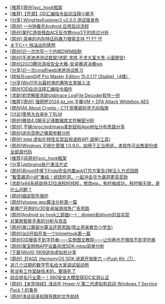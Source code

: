 + [[推荐][原创]svc_hook框架](https://bbs.kanxue.com/thread-284713.htm)
+ [[推荐]【开源】OD汇编指令自动注释小能手](https://bbs.kanxue.com/thread-284663.htm)
+ [[分享] WingHexExplorer2 v2.0.0 测试版发布](https://bbs.kanxue.com/thread-284723.htm)
+ [[原创] 一分钟看完Android 应用启动流程](https://bbs.kanxue.com/thread-284686.htm)
+ [[原创]某PC游戏残血ACE反作弊ring3下的绕过分析](https://bbs.kanxue.com/thread-284667.htm)
+ [[原创] 简单的内存特征码暴力搜索支持 ?? F? ?F](https://bbs.kanxue.com/thread-284451.htm)
+ [关于C++ 栈溢出的感想](https://bbs.kanxue.com/thread-284728.htm)
+ [[原创]记一次仿写一个内核DWM绘制](https://bbs.kanxue.com/thread-279167.htm)
+ [[原创]手游渗透测试框架(求职,求捞,不求大富大贵,小富即安)](https://bbs.kanxue.com/thread-284688.htm)
+ [[原创]2023腾讯游戏安全大赛-安卓赛道决赛wp](https://bbs.kanxue.com/thread-276897.htm)
+ [[分享]记一次cms的web渗透测试练习](https://bbs.kanxue.com/thread-282984.htm)
+ [[转帖]ExamDiff Pro Master Edition 15.0.1.17 (Stable)（4楼）](https://bbs.kanxue.com/thread-284277.htm)
+ [[分享]Win11平台最好用的黄狗五笔输入法](https://bbs.kanxue.com/thread-284037.htm)
+ [[原创]OD自动注释汇编指令插件](https://bbs.kanxue.com/thread-284557.htm)
+ [[求助]初学解密求助Usbtrace LogFile Decoder软件一份](https://bbs.kanxue.com/thread-280205.htm)
+ [[推荐][原创] 强网杯2024 ez_vm 手撕VM + DFA Attack Whitebox AES](https://bbs.kanxue.com/thread-284639.htm)
+ [[原创]All About Crypto - CTF竞赛密码学方向指南](https://bbs.kanxue.com/thread-269243.htm)
+ [[讨论]使用大白来补丁RLM](https://bbs.kanxue.com/thread-284603.htm)
+ [[原创]微信4.0聊天记录数据库文件解密分析](https://bbs.kanxue.com/thread-284417.htm)
+ [[原创] 不碰/proc/pid/maps拿到目标App地址分布思路分享](https://bbs.kanxue.com/thread-284041.htm)
+ [[原创]逆向百例之蜂窝参数分析](https://bbs.kanxue.com/thread-284730.htm)
+ [[原创] Intel 虚拟化特性实现监视进程API 调用(工具)](https://bbs.kanxue.com/thread-283716.htm)
+ [[原创]Windows 可视化管理 1.0.9.0，如用于正当用途，本软件可出售部份或全部源代码](https://bbs.kanxue.com/thread-284075.htm)
+ [[推荐][非原创]svc_hook框架](https://bbs.kanxue.com/thread-284731.htm)
+ [[分享]Jetbrains账户激活方式](https://bbs.kanxue.com/thread-284298.htm)
+ [[原创]非root环境下Frida完全内置apk打包方案及2种注入方式回顾](https://bbs.kanxue.com/thread-284482.htm)
+ [“看雪漏洞小组”集结！组团挖洞，一起冲击华为漏洞更高奖励](https://bbs.kanxue.com/thread-284477.htm)
+ [[求助]x64系统劫持32位进程的线程，修改eip，有时候成功，有时候无效，是什么问题？](https://bbs.kanxue.com/thread-284720.htm)
+ [[原创]细说软件保护](https://bbs.kanxue.com/thread-284629.htm)
+ [[原创]shopee app算法分析第一篇](https://bbs.kanxue.com/thread-284570.htm)
+ [某僵尸开炮的U3D安卓端游戏免广告思路](https://bbs.kanxue.com/thread-282371.htm)
+ [[原创]Android so hook三部曲(一)：dlopen和dlsym的自实现](https://bbs.kanxue.com/thread-281139.htm)
+ [对某款智能手表的分析与攻击](https://bbs.kanxue.com/thread-283915.htm)
+ [[原创]某口算部分算法还原思路(禁止用来欺负小学生)](https://bbs.kanxue.com/thread-283960.htm)
+ [[原创]从0开始开发一个InlineHook第一篇](https://bbs.kanxue.com/thread-284689.htm)
+ [[原创]OD搜索不到字符串——实例图文教程——让你再也不惧找不到字符串](https://bbs.kanxue.com/thread-284246.htm)
+ [[原创]某宝购物APP设备风控SDK-mtop简单分析](https://bbs.kanxue.com/thread-284241.htm)
+ [[下载]Win10 1909逆向虚拟机分享](https://bbs.kanxue.com/thread-258282.htm)
+ [[原创]【FAQ】HarmonyOS SDK 闭源开放能力 —Push Kit（7）](https://bbs.kanxue.com/thread-284735.htm)
+ [送几个过期的数字签名给大家调试驱动用](https://bbs.kanxue.com/thread-272573.htm)
+ [有没有工作室缺技术的，要饿死了](https://bbs.kanxue.com/thread-282738.htm)
+ [综合排名行业第一！360安全大模型获IDC实测认证](https://bbs.kanxue.com/thread-284661.htm)
+ [[原创]【未完待续】浅谈在 Hyper-V 第二代虚拟机启动 Windows 7 Service Pack 1 的事务](https://bbs.kanxue.com/thread-284737.htm)
+ [[原创]浅谈目录权限导致的文件劫持](https://bbs.kanxue.com/thread-284738.htm)
